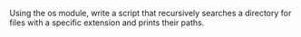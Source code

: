 Using the os module, write a script that recursively searches a directory for files with a specific extension and prints their paths.
